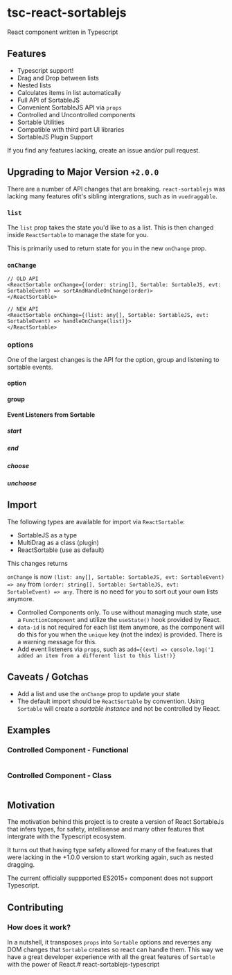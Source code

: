 # tsc-react-sortablejs
React component written in Typescript

## Features
+ Typescript support!
+ Drag and Drop between lists
+ Nested lists
+ Calculates items in list automatically
+ Full API of SortableJS
+ Convenient SortableJS API via `props`
+ Controlled and Uncontrolled components
+ Sortable Utilities
+ Compatible with third part UI libraries
+ SortableJS Plugin Support

If you find any features lacking, create an issue and/or pull request.


## Upgrading to Major Version `+2.0.0` 

There are a number of API changes that are breaking. `react-sortablejs` was lacking many features ofit's sibling intergrations, such as in `vuedraggable`.

### `list`

The `list` prop takes the state you'd like to as a list. This is then changed inside `ReactSortable` to manage the state for you.

This is primarily used to return state for you in the new `onChange` prop.

### `onChange`
``` tsx
// OLD API
<ReactSortable onChange={(order: string[], Sortable: SortableJS, evt: SortableEvent) => sortAndHandleOnChange(order)>
</ReactSortable>

// NEW API
<ReactSortable onChange={(list: any[], Sortable: SortableJS, evt: SortableEvent) => handleOnChange(list)}>
</ReactSortable>
```
### options

One of the largest changes is the API for the option, group and listening to sortable events.

#### option

#### group

#### Event Listeners from Sortable

##### start

##### end

##### choose

##### unchoose

#####

## Import

The following types are available for import via `ReactSortable`:
+ SortableJS as a type
+ MultiDrag as a class (plugin)
+ ReactSortable (use as default)




This changes returns 

`onChange` is now `(list: any[], Sortable: SortableJS, evt: SortableEvent) => any` from `(order: string[], Sortable: SortableJS, evt: SortableEvent) => any`. There is no need for you to sort out your own lists anymore.
+ Controlled Components only. To use without managing  much state, use a `FunctionComponent` and utilize the `useState()` hook provided by React.
+ `data-id` is not required for each list item anymore, as the component will do this for you when the `unique` key (not the index) is provided. There is a warning message for this.
+ Add event listeners via `props`, such as `add={(evt) => console.log('I added an item from a different list to this list!)} `


## Caveats / Gotchas
+ Add a list and use the `onChange` prop to update your state
+ The default import should be `ReactSortable` by convention. Using `Sortable` will create a *sortable instance* and not be controlled by React.

## Examples

### Controlled Component - Functional
``` tsx

```

### Controlled Component - Class
``` tsx

```

## Motivation
The motivation behind this project is to create a version of React SortableJs that infers types, for safety, intellisense and many other features that intergrate with the Typescript ecosystem.

It turns out that having type safety allowed for many of the features that were lacking in the +1.0.0 version to start working again, such as nested dragging.

The current officially suppported ES2015+ component does not support Typescript.

## Contributing

### How does it work?

In a nutshell, it transposes `props` into `Sortable` options and reverses any DOM changes that `Sortable` creates so react can handle them.
This way we have a great developer experience with all the great features of `Sortable` with the power of React.# react-sortablejs-typescript
